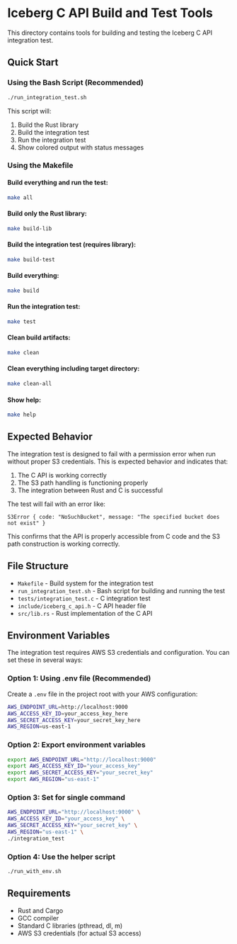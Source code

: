 # Iceberg C API Build and Test Tools

This directory contains tools for building and testing the Iceberg C API integration test.

## Quick Start

### Using the Bash Script (Recommended)
```bash
./run_integration_test.sh
```

This script will:
1. Build the Rust library
2. Build the integration test
3. Run the integration test
4. Show colored output with status messages

### Using the Makefile

#### Build everything and run the test:
```bash
make all
```

#### Build only the Rust library:
```bash
make build-lib
```

#### Build the integration test (requires library):
```bash
make build-test
```

#### Build everything:
```bash
make build
```

#### Run the integration test:
```bash
make test
```

#### Clean build artifacts:
```bash
make clean
```

#### Clean everything including target directory:
```bash
make clean-all
```

#### Show help:
```bash
make help
```

## Expected Behavior

The integration test is designed to fail with a permission error when run without proper S3 credentials. This is expected behavior and indicates that:

1. The C API is working correctly
2. The S3 path handling is functioning properly
3. The integration between Rust and C is successful

The test will fail with an error like:
```
S3Error { code: "NoSuchBucket", message: "The specified bucket does not exist" }
```

This confirms that the API is properly accessible from C code and the S3 path construction is working correctly.

## File Structure

- `Makefile` - Build system for the integration test
- `run_integration_test.sh` - Bash script for building and running the test
- `tests/integration_test.c` - C integration test
- `include/iceberg_c_api.h` - C API header file
- `src/lib.rs` - Rust implementation of the C API

## Environment Variables

The integration test requires AWS S3 credentials and configuration. You can set these in several ways:

### Option 1: Using .env file (Recommended)
Create a `.env` file in the project root with your AWS configuration:
```bash
AWS_ENDPOINT_URL=http://localhost:9000
AWS_ACCESS_KEY_ID=your_access_key_here
AWS_SECRET_ACCESS_KEY=your_secret_key_here
AWS_REGION=us-east-1
```

### Option 2: Export environment variables
```bash
export AWS_ENDPOINT_URL="http://localhost:9000"
export AWS_ACCESS_KEY_ID="your_access_key"
export AWS_SECRET_ACCESS_KEY="your_secret_key"
export AWS_REGION="us-east-1"
```

### Option 3: Set for single command
```bash
AWS_ENDPOINT_URL="http://localhost:9000" \
AWS_ACCESS_KEY_ID="your_access_key" \
AWS_SECRET_ACCESS_KEY="your_secret_key" \
AWS_REGION="us-east-1" \
./integration_test
```

### Option 4: Use the helper script
```bash
./run_with_env.sh
```

## Requirements

- Rust and Cargo
- GCC compiler
- Standard C libraries (pthread, dl, m)
- AWS S3 credentials (for actual S3 access) 